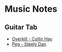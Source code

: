 # Music Notes

## Guitar Tab
- [Overkill - Collin Hay](GuitarTab/Overkill_Collin_Hay.md)
- [Peg - Steely Dan](GuitarTab/Peg_Steely_Dan.md)